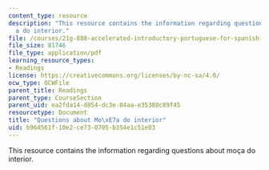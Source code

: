 ```yaml
---
content_type: resource
description: "This resource contains the information regarding questions about mo\xE7\
  a do interior."
file: /courses/21g-880-accelerated-introductory-portuguese-for-spanish-speakers-fall-2013/b964561f10e2ce730705b354e1c51e03_MIT21G_880F13_readquest2.pdf
file_size: 81746
file_type: application/pdf
learning_resource_types:
- Readings
license: https://creativecommons.org/licenses/by-nc-sa/4.0/
ocw_type: OCWFile
parent_title: Readings
parent_type: CourseSection
parent_uid: ea2fda14-d854-dc3e-84aa-e35388c89f45
resourcetype: Document
title: "Questions about Mo\xE7a do interior"
uid: b964561f-10e2-ce73-0705-b354e1c51e03
---
```

This resource contains the information regarding questions about moça do interior.